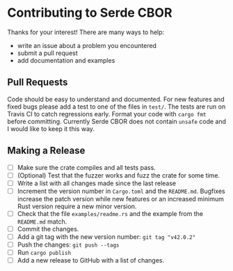# Contributing to Serde CBOR
Thanks for your interest!
There are many ways to help:

* write an issue about a problem you encountered
* submit a pull request
* add documentation and examples

## Pull Requests

Code should be easy to understand and documented.
For new features and fixed bugs please add a test to one of the files in `test/`.
The tests are run on Travis CI to catch regressions early.
Format your code with `cargo fmt` before committing.
Currently Serde CBOR does not contain `unsafe` code and I would like to keep it this way.

## Making a Release

* [ ] Make sure the crate compiles and all tests pass.
* [ ] (Optional) Test that the fuzzer works and fuzz the crate for some time.
* [ ] Write a list with all changes made since the last release
* [ ] Increment the version number in `Cargo.toml` and the `README.md`. Bugfixes increase the patch version while new features or an increased minimum Rust version require a new minor version.
* [ ] Check that the file `examples/readme.rs` and the example from the `README.md` match.
* [ ] Commit the changes.
* [ ] Add a git tag with the new version number:
    `git tag "v42.0.2"`
* [ ] Push the changes: `git push --tags`
* [ ] Run `cargo publish`
* [ ] Add a new release to GitHub with a list of changes.